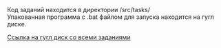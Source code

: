 Код заданий находится в директории /src/tasks/  
Упакованная программа с .bat файлом для запуска находится на гугл диске.

[Ссылка на гугл диск со всеми заданиями](https://drive.google.com/drive/folders/1tb2yRU3hHEkMz1fSOIhc88vMy-N4xcxG)
